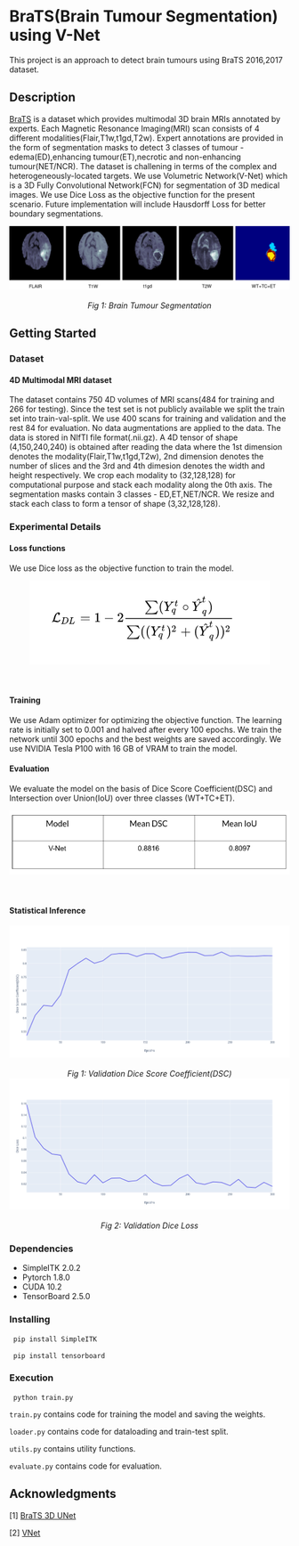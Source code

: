 # BraTS(Brain Tumour Segmentation) using V-Net

This project is an approach to detect brain tumours using BraTS 2016,2017 dataset.

## Description

[BraTS](http://medicaldecathlon.com/) is a dataset which provides multimodal 3D brain MRIs annotated by experts. Each Magnetic Resonance Imaging(MRI) scan consists of 4 different modalities(Flair,T1w,t1gd,T2w).
Expert annotations are provided in the form of segmentation masks to detect 3 classes of tumour - edema(ED),enhancing tumour(ET),necrotic and non-enhancing tumour(NET/NCR). The dataset is challening in terms of the complex and heterogeneously-located targets.
We use Volumetric Network(V-Net) which is a 3D Fully Convolutional Network(FCN) for segmentation of 3D medical images. We use Dice Loss as the objective function for the present scenario. Future implementation will include Hausdorff Loss for better boundary segmentations.

<div align="center">
  <img src="https://github.com/Rituraj-commits/BraTs-VNet/blob/main/figs/superpixel_mask.png">
  <br>
  <br>
  <em align="center">Fig 1: Brain Tumour Segmentation </em>
  <br>
</div>

## Getting Started
### Dataset
#### 4D Multimodal MRI dataset 
The dataset contains 750 4D volumes of MRI scans(484 for training and 266 for testing). Since the test set is not publicly available we split the train set into train-val-split. We use 400 scans for training and validation and the rest 84 for evaluation. No data augmentations are applied to the data. The data is stored in NIfTI file format(.nii.gz). A 4D tensor of shape (4,150,240,240) is obtained after reading the data where the 1st dimension denotes the modality(Flair,T1w,t1gd,T2w), 2nd dimension denotes the number of slices and the 3rd and 4th dimesion denotes the width and height respectively. We crop each modality to (32,128,128) for computational purpose and stack each modality along the 0th axis. The segmentation masks contain 3 classes - ED,ET,NET/NCR. We resize and stack each class to form a tensor of shape (3,32,128,128).

### Experimental Details
#### Loss functions
We use Dice loss as the objective function to train the model.
<div align="center">
  <img src="https://github.com/Rituraj-commits/BraTs-VNet/blob/main/figs/formula1.png">
  <br>
  <br>
  <em align="center"></em>
  <br>
</div>

#### Training
We use Adam optimizer for optimizing the objective function. The learning rate is initially set to 0.001 and halved after every 100 epochs. We train the network until 300 epochs and the best weights are saved accordingly. We use NVIDIA Tesla P100 with 16 GB of VRAM to train the model.

#### Evaluation
We evaluate the model on the basis of Dice Score Coefficient(DSC) and Intersection over Union(IoU) over three classes (WT+TC+ET).
<div align="center">
  <img src="https://github.com/Rituraj-commits/BraTs-VNet/blob/main/figs/result1.png">
  <br>
  <br>
  <em align="center"></em>
  <br>
</div>

#### Statistical Inference
<div align="center">
  <img src="https://github.com/Rituraj-commits/BraTs-VNet/blob/main/figs/Plot%2061.png">
  <br>
  <br>
  <em align="center">Fig 1: Validation Dice Score Coefficient(DSC) </em>
  <br>
</div>


<div align="center">
  <img src="https://github.com/Rituraj-commits/BraTs-VNet/blob/main/figs/Plot%2062.png">
  <br>
  <br>
  <em align="center">Fig 2: Validation Dice Loss </em>
  <br>
</div>

### Dependencies

* SimpleITK 2.0.2
* Pytorch 1.8.0
* CUDA 10.2
* TensorBoard 2.5.0

### Installing

```
 pip install SimpleITK
```
```
 pip install tensorboard
```

### Execution


```
 python train.py
```
```train.py``` contains code for training the model and saving the weights.

```loader.py``` contains code for dataloading and train-test split.

```utils.py``` contains utility functions.

```evaluate.py``` contains code for evaluation.

## Acknowledgments

[1] [BraTS 3D UNet](https://www.kaggle.com/polomarco/brats20-3dunet-3dautoencoder)

[2] [VNet](https://github.com/black0017/MedicalZooPytorch)
